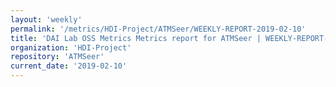 ```yaml
---
layout: 'weekly'
permalink: '/metrics/HDI-Project/ATMSeer/WEEKLY-REPORT-2019-02-10'
title: 'DAI Lab OSS Metrics Metrics report for ATMSeer | WEEKLY-REPORT-2019-02-10'
organization: 'HDI-Project'
repository: 'ATMSeer'
current_date: '2019-02-10'
---
```


